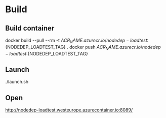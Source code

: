 
# Build

## Build container

docker build --pull --rm -t ${ACR_NAME}.azurecr.io/nodedep-loadtest:${NODEDEP_LOADTEST_TAG} .
docker push ${ACR_NAME}.azurecr.io/nodedep-loadtest:${NODEDEP_LOADTEST_TAG}


## Launch

./launch.sh


## Open

http://nodedep-loadtest.westeurope.azurecontainer.io:8089/


